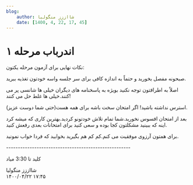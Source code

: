 ```yaml
---
blog:
    author: شااززز منگولیا
    date: [1400, 4, 22, 17, 45]
---
```

# اندرباب مرحله ۱

<div class="cnt">
نکات نهایی برای آزمون مرحله یکتون:<p></p>
<p>صبحونه مفصل بخورید و حتماً به اندازه کافی برای سر جلسه واسه خودتون تغذیه ببرید.</p>
<p>اصلاً به اطرافتون توجه نکنید بویژه به پاسخنامه های دیگران خیلی ها شانسی پر می کنند.خیلی ها غلط حل می کنند!</p>
<p>استرس نداشته باشید! اگر امتحان سخت باشه برای همه هست(حتی شما دوست عزیز).</p>
<p>بعد از امتحان افسوس نخورید.شما تمام تلاش خودتونو کردید.بهترین کاری که میشه کرد اینه که ببینید مشکلتون کجا بوده و سعی کنید برای امتحانات بعدی رفعش کنید.</p>
<p>برای همتون آرزوی موفقیت می کنم.کم کم هم بگیرید بخوابید که فردا خواب نمونید.</p>
<p>-----------------------------------------------------</p>
<p>کلید تا 3:30 میاد</p>
</div>

<div class="blog-info">
    <div class="blog-author">شااززز منگولیا</div>
    <div class="blog-date">۱۴۰۰/۰۴/۲۲ ۱۷:۴۵</div>
</div>

